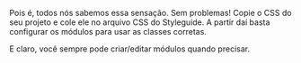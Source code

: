 Pois é, todos nós sabemos essa sensação. Sem problemas! Copie o CSS do seu projeto e cole ele no arquivo CSS do Styleguide. A partir daí basta configurar os módulos para usar as classes corretas.

E claro, você sempre pode criar/editar módulos quando precisar.